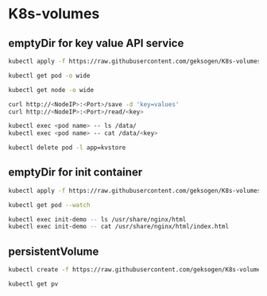 # K8s-volumes

## emptyDir for key value API service

```bash
kubectl apply -f https://raw.githubusercontent.com/geksogen/K8s-volumes/master/emptyDir/key_value_API/kvstore.yaml
```

```bash
kubectl get pod -o wide
```

```bash
kubectl get node -o wide
```

```bash
curl http://<NodeIP>:<Port>/save -d 'key=values'
curl http://<NodeIP>:<Port>/read/<key>
```

```bash
kubectl exec <pod name> -- ls /data/
kubectl exec <pod name> -- cat /data/<key>
```

```bash
kubectl delete pod -l app=kvstore
```
## emptyDir for init container

```bash
kubectl apply -f https://raw.githubusercontent.com/geksogen/K8s-volumes/master/emptyDir/init_container/web.yaml
```

```bash
kubectl get pod --watch
```

```bash
kubectl exec init-demo -- ls /usr/share/nginx/html
kubectl exec init-demo -- cat /usr/share/nginx/html/index.html
```

## persistentVolume

```bash
kubectl create -f https://raw.githubusercontent.com/geksogen/K8s-volumes/master/persistentvolume/pv.yaml
```

```bash
kubectl get pv
```

